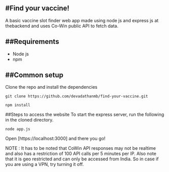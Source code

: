 #Find your vaccine!
---
A basic vaccine slot finder web app made using node js and express js at thebackend and uses Co-Win public API to fetch data.

##Requirements
---
- Node js
- npm

##Common setup
---
Clone the repo and install the dependencies
```shell
git clone https://github.com/devadathanmb/find-your-vaccine.git
```
```shell
npm install
```
##Steps to access the website
To start the express server, run the following in the cloned directory.
```shell
node app.js
```
Open [https://localhost:3000] and there you go!

NOTE : It has to be noted that CoWin API responses may not be realtime and also has a restriction of 100 API calls per 5 minutes per IP.
Also note that it is geo restricted and can only be accessed from India. So in case if you are using a VPN, try turning it off.
